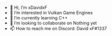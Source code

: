 - 👋 Hi, I’m xDavidxF
- 👀 I’m interested in Vulkan Game Engines
- 🌱 I’m currently learning C++
- 💞️ I’m looking to collaborate on Nothing yet
- 📫 How to reach me on Discord: David xF#1337

<!---
David-xF/David-xF is a ✨ special ✨ repository because its `README.md` (this file) appears on your GitHub profile.
You can click the Preview link to take a look at your changes.
--->
